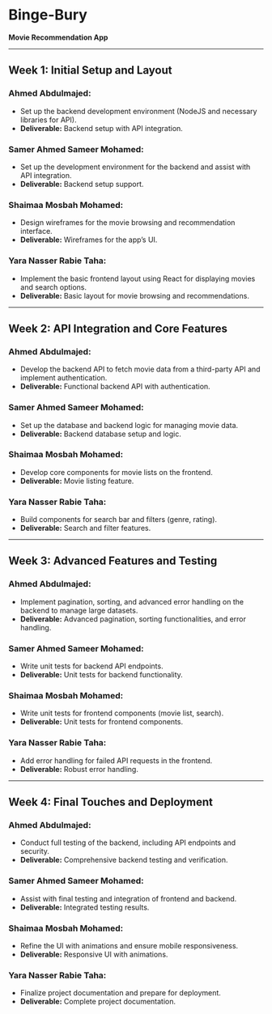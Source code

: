 # Binge-Bury
**Movie Recommendation App**

---

## Week 1: Initial Setup and Layout

### Ahmed Abdulmajed:
- Set up the backend development environment (NodeJS and necessary libraries for API).
- **Deliverable:** Backend setup with API integration.

### Samer Ahmed Sameer Mohamed:
- Set up the development environment for the backend and assist with API integration.
- **Deliverable:** Backend setup support.

### Shaimaa Mosbah Mohamed:
- Design wireframes for the movie browsing and recommendation interface.
- **Deliverable:** Wireframes for the app’s UI.

### Yara Nasser Rabie Taha:
- Implement the basic frontend layout using React for displaying movies and search options.
- **Deliverable:** Basic layout for movie browsing and recommendations.

---

## Week 2: API Integration and Core Features

### Ahmed Abdulmajed:
- Develop the backend API to fetch movie data from a third-party API and implement authentication.
- **Deliverable:** Functional backend API with authentication.

### Samer Ahmed Sameer Mohamed:
- Set up the database and backend logic for managing movie data.
- **Deliverable:** Backend database setup and logic.

### Shaimaa Mosbah Mohamed:
- Develop core components for movie lists on the frontend.
- **Deliverable:** Movie listing feature.

### Yara Nasser Rabie Taha:
- Build components for search bar and filters (genre, rating).
- **Deliverable:** Search and filter features.

---

## Week 3: Advanced Features and Testing

### Ahmed Abdulmajed:
- Implement pagination, sorting, and advanced error handling on the backend to manage large datasets.
- **Deliverable:** Advanced pagination, sorting functionalities, and error handling.

### Samer Ahmed Sameer Mohamed:
- Write unit tests for backend API endpoints.
- **Deliverable:** Unit tests for backend functionality.

### Shaimaa Mosbah Mohamed:
- Write unit tests for frontend components (movie list, search).
- **Deliverable:** Unit tests for frontend components.

### Yara Nasser Rabie Taha:
- Add error handling for failed API requests in the frontend.
- **Deliverable:** Robust error handling.

---

## Week 4: Final Touches and Deployment

### Ahmed Abdulmajed:
- Conduct full testing of the backend, including API endpoints and security.
- **Deliverable:** Comprehensive backend testing and verification.

### Samer Ahmed Sameer Mohamed:
- Assist with final testing and integration of frontend and backend.
- **Deliverable:** Integrated testing results.

### Shaimaa Mosbah Mohamed:
- Refine the UI with animations and ensure mobile responsiveness.
- **Deliverable:** Responsive UI with animations.

### Yara Nasser Rabie Taha:
- Finalize project documentation and prepare for deployment.
- **Deliverable:** Complete project documentation.
